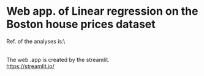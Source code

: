 # Web app. of Linear regression on the Boston house prices dataset
Ref. of the analyses is:\

\
The web .app is created by the streamlit.\
https://streamlit.io/


